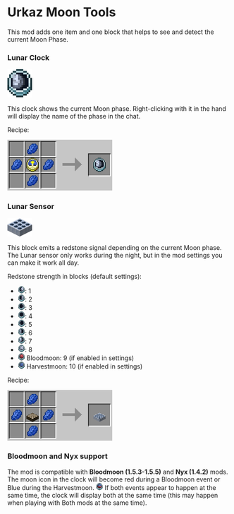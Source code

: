# Urkaz Moon Tools

This mod adds one item and one block that helps to see and detect the current Moon Phase.


### Lunar Clock
![Lunar Clock](https://raw.githubusercontent.com/Urkaz/UrkazMoonTools/master/resources/inv_clock.png "Lunar Clock")

This clock shows the current Moon phase. Right-clicking with it in the hand will display the name of the phase in the chat.

Recipe:

![Lunar Clock](https://raw.githubusercontent.com/Urkaz/UrkazMoonTools/master/resources/recipe_clock.png "Lunar Clock recipe")


### Lunar Sensor
![Lunar Sensor](https://raw.githubusercontent.com/Urkaz/UrkazMoonTools/master/resources/inv_sensor.png "Lunar Sensor")

This block emits a redstone signal depending on the current Moon phase. The Lunar sensor only works during the night, but in the mod settings you can make it work all day.

Redstone strength in blocks (default settings):

* ![Phase 1](https://raw.githubusercontent.com/Urkaz/UrkazMoonTools/master/src/main/resources/assets/urkazmoontools/textures/item/moonclock_01.png "Waning Gibbous"): 1
* ![Phase 2](https://raw.githubusercontent.com/Urkaz/UrkazMoonTools/master/src/main/resources/assets/urkazmoontools/textures/item/moonclock_02.png "Third Quarter"): 2
* ![Phase 3](https://raw.githubusercontent.com/Urkaz/UrkazMoonTools/master/src/main/resources/assets/urkazmoontools/textures/item/moonclock_03.png "Waning Crescent"): 3
* ![Phase 4](https://raw.githubusercontent.com/Urkaz/UrkazMoonTools/master/src/main/resources/assets/urkazmoontools/textures/item/moonclock_04.png "New Moon"): 4
* ![Phase 5](https://raw.githubusercontent.com/Urkaz/UrkazMoonTools/master/src/main/resources/assets/urkazmoontools/textures/item/moonclock_05.png "Waxing Crescent"): 5
* ![Phase 6](https://raw.githubusercontent.com/Urkaz/UrkazMoonTools/master/src/main/resources/assets/urkazmoontools/textures/item/moonclock_06.png "First Quarter"): 6
* ![Phase 7](https://raw.githubusercontent.com/Urkaz/UrkazMoonTools/master/src/main/resources/assets/urkazmoontools/textures/item/moonclock_07.png "Waxing Gibbous"): 7
* ![Phase 0](https://raw.githubusercontent.com/Urkaz/UrkazMoonTools/master/src/main/resources/assets/urkazmoontools/textures/item/moonclock_00.png "Full Moon"): 8
* ![Bloodmoon](https://raw.githubusercontent.com/Urkaz/UrkazMoonTools/master/src/main/resources/assets/urkazmoontools/textures/item/moonclock_10.png "Bloodmoon") Bloodmoon: 9 (if enabled in settings)
* ![Harvestmoon](https://raw.githubusercontent.com/Urkaz/UrkazMoonTools/master/src/main/resources/assets/urkazmoontools/textures/item/moonclock_100.png "Harvestmoon") Harvestmoon: 10 (if enabled in settings)

Recipe:

![Lunar Clock](https://raw.githubusercontent.com/Urkaz/UrkazMoonTools/master/resources/recipe_sensor.png "Lunar Sensor recipe")

### Bloodmoon and Nyx support

The mod is compatible with **Bloodmoon (1.5.3-1.5.5)** and **Nyx (1.4.2)** mods. The moon icon in the clock will become red during a Bloodmoon event or Blue during the Harvestmoon.
![Bloody harvest](https://raw.githubusercontent.com/Urkaz/UrkazMoonTools/master/src/main/resources/assets/urkazmoontools/textures/item/moonclock_110.png "Bloody harvest") If both events appear to happen at the same time, the clock will display both at the same time (this may happen when playing with Both mods at the same time).

